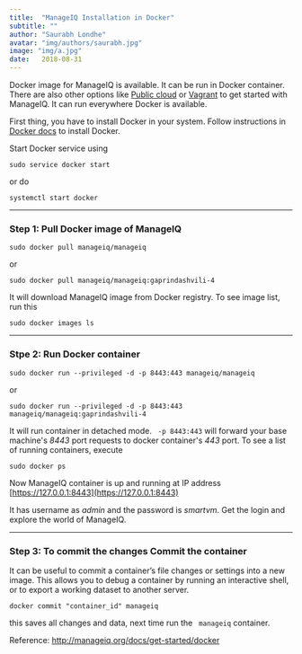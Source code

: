 ```yaml
---
title:  "ManageIQ Installation in Docker"
subtitle: ""
author: "Saurabh Londhe"
avatar: "img/authors/saurabh.jpg"
image: "img/a.jpg"
date:   2018-08-31 
---
```


Docker image for ManageIQ is available. It can be run in Docker container. There are also other options like [Public cloud](http://manageiq.org/docs/get-started/cloud) or [Vagrant](http://manageiq.org/docs/get-started/vagrant) to get started with ManageIQ. It can run everywhere Docker is available.

First thing, you have to install Docker in your system. Follow instructions in [Docker docs](https://store.docker.com/search?type=edition&offering=community) to install Docker.

Start Docker service using

    sudo service docker start 

or do 

    systemctl start docker 

---
### Step 1: Pull Docker image of ManageIQ

    sudo docker pull manageiq/manageiq 

or

    sudo docker pull manageiq/manageiq:gaprindashvili-4 

It will download ManageIQ image from Docker registry. To see image list, run this

    sudo docker images ls 

---
### Stpe 2: Run Docker container

    sudo docker run --privileged -d -p 8443:443 manageiq/manageiq 

or

    sudo docker run --privileged -d -p 8443:443 manageiq/manageiq:gaprindashvili-4 


It will run container in detached mode. ``` -p 8443:443``` will forward your base machine's _8443_ port requests to docker container's _443_ port. To see a list of running containers, execute


    sudo docker ps 


Now ManageIQ container is up and running at IP address [https://127.0.0.1:8443](https://127.0.0.1:8443)

It has username as *admin* and the password is *smartvm*. Get the login and explore the world of ManageIQ.

---
### Step 3: To commit the changes Commit the container

It can be useful to commit a container’s file changes or settings into a new image. This allows you to debug a container by running an interactive shell, or to export a working dataset to another server. 

    docker commit "container_id" manageiq
    
this saves all changes and data, next time run the ``` manageiq``` container.

Reference: http://manageiq.org/docs/get-started/docker